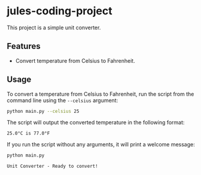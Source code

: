 # jules-coding-project

This project is a simple unit converter.

## Features

- Convert temperature from Celsius to Fahrenheit.

## Usage

To convert a temperature from Celsius to Fahrenheit, run the script from the command line using the `--celsius` argument:

```bash
python main.py --celsius 25
```

The script will output the converted temperature in the following format:

```
25.0°C is 77.0°F
```

If you run the script without any arguments, it will print a welcome message:
```bash
python main.py
```
```
Unit Converter - Ready to convert!
```
